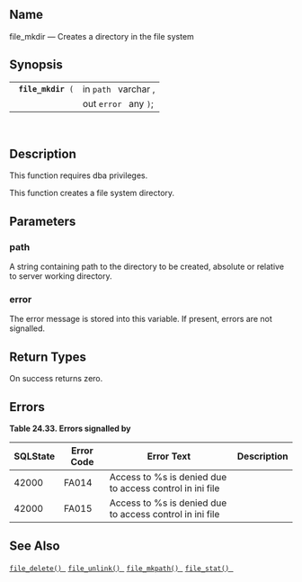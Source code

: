 <div>

<div>

</div>

<div>

## Name

file_mkdir — Creates a directory in the file system

</div>

<div>

## Synopsis

<div>

|                         |                       |
|-------------------------|-----------------------|
| ` `**`file_mkdir`**` (` | in `path ` varchar ,  |
|                         | out `error ` any `)`; |

<div>

 

</div>

</div>

</div>

<div>

## Description

This function requires dba privileges.

This function creates a file system directory.

</div>

<div>

## Parameters

<div>

### path

A string containing path to the directory to be created, absolute or
relative to server working directory.

</div>

<div>

### error

The error message is stored into this variable. If present, errors are
not signalled.

</div>

</div>

<div>

## Return Types

On success returns zero.

</div>

<div>

## Errors

<div>

**Table 24.33. Errors signalled by**

<div>

| SQLState                              | Error Code                            | Error Text                                                                               | Description |
|---------------------------------------|---------------------------------------|------------------------------------------------------------------------------------------|-------------|
| <span class="errorcode">42000 </span> | <span class="errorcode">FA014 </span> | <span class="errortext">Access to %s is denied due to access control in ini file </span> |             |
| <span class="errorcode">42000 </span> | <span class="errorcode">FA015 </span> | <span class="errortext">Access to %s is denied due to access control in ini file </span> |             |

</div>

</div>

  

</div>

<div>

## See Also

<a href="fn_file_delete.html" class="link" title="file_delete"><code
class="function">file_delete() </code></a>
<a href="fn_file_unlink.html" class="link" title="file_unlink"><code
class="function">file_unlink() </code></a>
<a href="fn_file_mkpath.html" class="link" title="file_mkpath"><code
class="function">file_mkpath() </code></a>
<a href="fn_file_stat.html" class="link" title="file_stat"><code
class="function">file_stat() </code></a>

</div>

</div>
